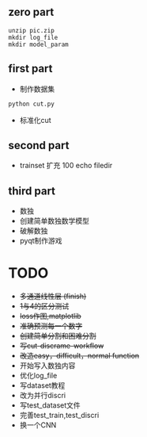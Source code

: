 ## zero part
```
unzip pic.zip
mkdir log_file
mkdir model_param
```

## first part
+ 制作数据集
```python
python cut.py
```
+ 标准化cut

## second part
+ trainset 扩充 100 echo filedir

## third part
+ 数独
+ 创建简单数独数学模型
+ 破解数独
+ pyqt制作游戏

# TODO
+ ~~多通道线性层 (finish)~~
+ ~~1与4的区分测试~~
+ ~~loss作图,matplotlib~~
+ ~~准确预测每一个数字~~
+ ~~创建简单分割和困难分割~~
+ ~~写cut-discrame-workflow~~
+ ~~改造easy，difficult，normal function~~
+ 开始写入数独内容
+ 优化log_file
+ 写dataset教程
+ 改为并行discri
+ 写test_dataset文件
+ 完善test_train,test_discri
+ 换一个CNN
